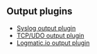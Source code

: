 ## Output plugins

* [Syslog output plugin](docs/forwarder/syslog.md)
* [TCP/UDO output plugin](docs/forwarder/tcp_udp.md)
* [Logmatic.io output plugin](docs/forwarder/logmatic.md)

